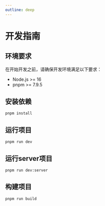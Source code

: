 ```yaml
---
outline: deep
---
```

# 开发指南

## 环境要求
在开始开发之前，请确保开发环境满足以下要求：

- Node.js >= 16
- pnpm >= 7.9.5

## 安装依赖
```shell
pnpm install
```

## 运行项目
```shell
pnpm run dev
```

## 运行server项目
```shell
pnpm run dev:server
```


## 构建项目
```shell
pnpm run build
```
